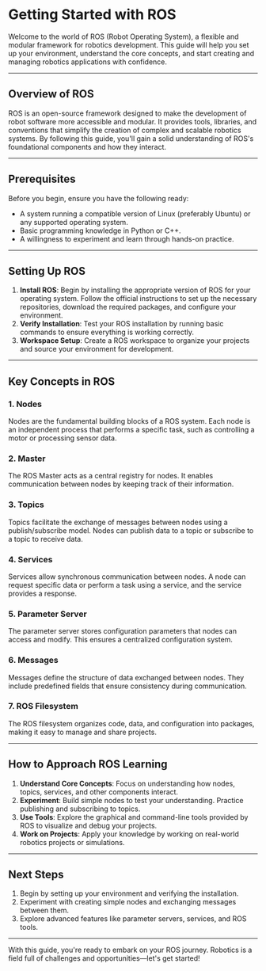 # Getting Started with ROS

Welcome to the world of ROS (Robot Operating System), a flexible and modular framework for robotics development. This guide will help you set up your environment, understand the core concepts, and start creating and managing robotics applications with confidence.

---

## Overview of ROS

ROS is an open-source framework designed to make the development of robot software more accessible and modular. It provides tools, libraries, and conventions that simplify the creation of complex and scalable robotics systems. By following this guide, you'll gain a solid understanding of ROS's foundational components and how they interact.

---

## Prerequisites

Before you begin, ensure you have the following ready:

- A system running a compatible version of Linux (preferably Ubuntu) or any supported operating system.
- Basic programming knowledge in Python or C++.
- A willingness to experiment and learn through hands-on practice.

---

## Setting Up ROS

1. **Install ROS**: Begin by installing the appropriate version of ROS for your operating system. Follow the official instructions to set up the necessary repositories, download the required packages, and configure your environment.
2. **Verify Installation**: Test your ROS installation by running basic commands to ensure everything is working correctly.
3. **Workspace Setup**: Create a ROS workspace to organize your projects and source your environment for development.

---

## Key Concepts in ROS

### 1. Nodes
Nodes are the fundamental building blocks of a ROS system. Each node is an independent process that performs a specific task, such as controlling a motor or processing sensor data.

### 2. Master
The ROS Master acts as a central registry for nodes. It enables communication between nodes by keeping track of their information.

### 3. Topics
Topics facilitate the exchange of messages between nodes using a publish/subscribe model. Nodes can publish data to a topic or subscribe to a topic to receive data.

### 4. Services
Services allow synchronous communication between nodes. A node can request specific data or perform a task using a service, and the service provides a response.

### 5. Parameter Server
The parameter server stores configuration parameters that nodes can access and modify. This ensures a centralized configuration system.

### 6. Messages
Messages define the structure of data exchanged between nodes. They include predefined fields that ensure consistency during communication.

### 7. ROS Filesystem
The ROS filesystem organizes code, data, and configuration into packages, making it easy to manage and share projects.

---

## How to Approach ROS Learning

1. **Understand Core Concepts**: Focus on understanding how nodes, topics, services, and other components interact.
2. **Experiment**: Build simple nodes to test your understanding. Practice publishing and subscribing to topics.
3. **Use Tools**: Explore the graphical and command-line tools provided by ROS to visualize and debug your projects.
4. **Work on Projects**: Apply your knowledge by working on real-world robotics projects or simulations.

---

## Next Steps

1. Begin by setting up your environment and verifying the installation.
2. Experiment with creating simple nodes and exchanging messages between them.
3. Explore advanced features like parameter servers, services, and ROS tools.

---

With this guide, you're ready to embark on your ROS journey. Robotics is a field full of challenges and opportunities—let's get started!
